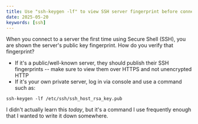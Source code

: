 ```yaml
---
title: Use "ssh-keygen -lf" to view SSH server fingerprint before connecting
date: 2025-05-20
keywords: [ssh]
---
```

When you connect to a server the first time using Secure Shell (SSH), you are shown the server's public key fingerprint. How do you verify that fingerprint?

* If it's a public/well-known server, they should publish their SSH fingerprints -- make sure to view them over HTTPS and not unencrypted HTTP
* If it's your own private server, log in via console and use a command such as:

```
ssh-keygen -lf /etc/ssh/ssh_host_rsa_key.pub
```

I didn't actually learn this *today*, but it's a command I use frequently enough that I wanted to write it down somewhere.

